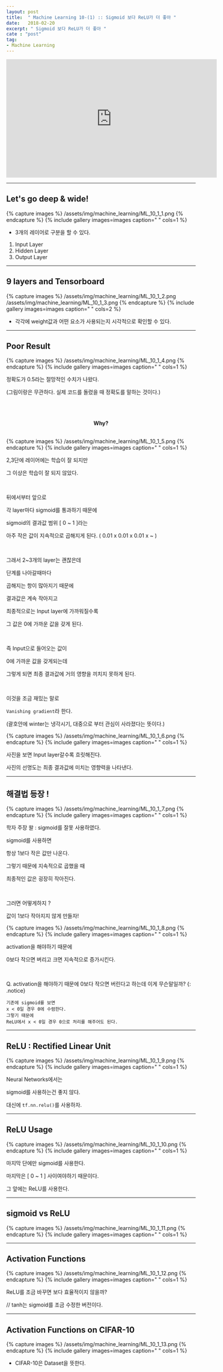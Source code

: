 ```yaml
---
layout: post
title:  " Machine Learning 10-(1) :: Sigmoid 보다 ReLU가 더 좋아 "
date:   2018-02-20
excerpt: " Sigmoid 보다 ReLU가 더 좋아 "
cate : "post"
tag:
- Machine Learning
---
```


<iframe width="560" height="315" src="https://www.youtube.com/embed/cKtg_fpw88c" frameborder="0" allow="autoplay; encrypted-media" allowfullscreen></iframe>


---


## Let's go deep & wide!

{% capture images %}
/assets/img/machine_learning/ML_10_1_1.png
{% endcapture %}
{% include gallery images=images caption=" " cols=1 %}


* 3개의 레이어로 구분을 할 수 있다.

1. Input Layer
2. Hidden Layer
3. Output Layer



---

## 9 layers and Tensorboard

{% capture images %}
/assets/img/machine_learning/ML_10_1_2.png
/assets/img/machine_learning/ML_10_1_3.png
{% endcapture %}
{% include gallery images=images caption=" " cols=2 %}


* 각각에 weight값과 어떤 요소가 사용되는지 시각적으로 확인할 수 있다.


---


## Poor Result

{% capture images %}
/assets/img/machine_learning/ML_10_1_4.png
{% endcapture %}
{% include gallery images=images caption=" " cols=1 %}

정확도가 0.5라는 절망적인 수치가 나왔다.

(그림이랑은 무관하다. 실제 코드를 돌렸을 때 정확도를 말하는 것이다.)



<br>

<br>

<br>

<center><b> Why? </b></center>

<br>


{% capture images %}
/assets/img/machine_learning/ML_10_1_5.png
{% endcapture %}
{% include gallery images=images caption=" " cols=1 %}


2,3단에 레이어에는 학습이 잘 되지만

그 이상은 학습이 잘 되지 않았다.


<br>

뒤에서부터 앞으로

각 layer마다 sigmoid를 통과하기 때문에

sigmoid의 결과값 범위 [ 0 ~ 1 ]라는 

아주 작은 값이 지속적으로 곱해지게 된다. ( 0.01 x 0.01 x 0.01 x ~ )

<br>

그래서 2~3개의 layer는 괜찮은데

단계를 나아갈때마다 

곱해지는 항이 많아지기 때문에

결과값은 계속 작아지고 

최종적으로는 Input layer에 가까워질수록 

그 값은 0에 가까운 값을 갖게 된다.

<br>

즉 Input으로 들어오는 값이

0에 가까운 값을 갖게되는데

그렇게 되면 최종 결과값에 거의 영향을 끼치지 못하게 된다.

<br>

이것을 조금 재밌는 말로 

`Vanishing gradient`라 한다.

(괄호안에 winter는 냉각시기, 대중으로 부터 관심이 사라졌다는 뜻이다.)

{% capture images %}
/assets/img/machine_learning/ML_10_1_6.png
{% endcapture %}
{% include gallery images=images caption=" " cols=1 %}

사진을 보면 Input layer갈수록 흐릿해진다.

사진의 선명도는 최종 결과값에 미치는 영향력을 나타낸다.

---


## 해결법 등장 ! 

{% capture images %}
/assets/img/machine_learning/ML_10_1_7.png
{% endcapture %}
{% include gallery images=images caption=" " cols=1 %}

학자 주장 왈 : sigmoid를 잘못 사용하였다.

sigmoid를 사용하면 

항상 1보다 작은 값만 나온다.

그렇기 때문에 지속적으로 곱했을 때

최종적인 값은 굉장히 작아진다.

<br>

그러면 어떻게하지 ?

값이 1보다 작아지지 않게 만들자!

{% capture images %}
/assets/img/machine_learning/ML_10_1_8.png
{% endcapture %}
{% include gallery images=images caption=" " cols=1 %}

activation을 해야하기 때문에 

0보다 작으면 버리고 크면 지속적으로 증가시킨다.

<br>

Q. activation을 해야하기 때문에 0보다 작으면 버린다고 하는데 이게 무슨말일까?
{: .notice}

```
기존에 sigmoid를 보면 
x < 0일 경우 0에 수렴한다.
그렇기 때문에 
ReLU에서 x < 0일 경우 0으로 처리를 해주어도 된다.
```


---


## ReLU : Rectified Linear Unit



{% capture images %}
/assets/img/machine_learning/ML_10_1_9.png
{% endcapture %}
{% include gallery images=images caption=" " cols=1 %}


Neural Networks에서는 

sigmoid를 사용하는건 좋지 않다.

대신에 `tf.nn.relu()`를 사용하자.

---

## ReLU Usage

{% capture images %}
/assets/img/machine_learning/ML_10_1_10.png
{% endcapture %}
{% include gallery images=images caption=" " cols=1 %}

마지막 단에만 sigmoid를 사용한다.

마지막은 [ 0 ~ 1 ] 사이여야하기 때문이다.

그 앞에는 ReLU를 사용한다.

---

## sigmoid vs ReLU

{% capture images %}
/assets/img/machine_learning/ML_10_1_11.png
{% endcapture %}
{% include gallery images=images caption=" " cols=1 %}


---

## Activation Functions

{% capture images %}
/assets/img/machine_learning/ML_10_1_12.png
{% endcapture %}
{% include gallery images=images caption=" " cols=1 %}


ReLU를 조금 바꾸면 보다 효율적이지 않을까?

// tanh는 sigmoid를 조금 수정한 버전이다.


---

## Activation Functions on CIFAR-10

{% capture images %}
/assets/img/machine_learning/ML_10_1_13.png
{% endcapture %}
{% include gallery images=images caption=" " cols=1 %}


* CIFAR-10은 Dataset을 뜻한다.



















